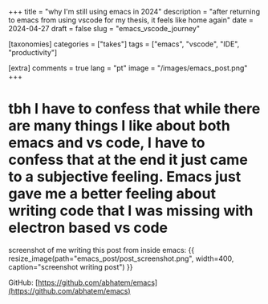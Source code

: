 +++
title = "why I'm still using emacs in 2024"
description = "after returning to emacs from using vscode for my thesis, it feels like home again"
date = 2024-04-27
draft = false
slug = "emacs_vscode_journey"

[taxonomies]
categories = ["takes"]
tags = ["emacs", "vscode", "IDE", "productivity"]

[extra]
comments = true
lang = "pt"
image = "/images/emacs_post.png"
+++

# tbh I have to confess that while there are many things I like about both emacs and vs code, I have to confess that at the end it just came to a subjective feeling. Emacs just gave me a better feeling about writing code that I was missing with electron based vs code

screenshot of me writing this post from inside emacs:
{{ resize_image(path="emacs_post/post_screenshot.png", width=400, caption="screenshot writing post") }}

GitHub: [https://github.com/abhatem/emacs](https://github.com/abhatem/emacs)


